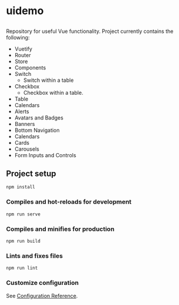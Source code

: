 # uidemo
##
Repository for useful Vue functionality. Project currently contains the following:
* Vuetify
* Router
* Store
* Components
* Switch
  * Switch within a table
* Checkbox
  * Checkbox within a table.
* Table
* Calendars
* Alerts
* Avatars and Badges
* Banners
* Bottom Navigation
* Calendars
* Cards
* Carousels
* Form Inputs and Controls



## Project setup
```
npm install
```

### Compiles and hot-reloads for development
```
npm run serve
```

### Compiles and minifies for production
```
npm run build
```

### Lints and fixes files
```
npm run lint
```

### Customize configuration
See [Configuration Reference](https://cli.vuejs.org/config/).
